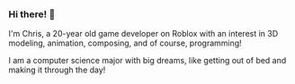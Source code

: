 ### Hi there! 👋
I'm Chris, a 20-year old game developer on Roblox with an interest in 3D modeling, animation, composing, and of course, programming!

I am a computer science major with big dreams, like getting out of bed and making it through the day!

<!--
**Shamplify/Shamplify** is a ✨ _special_ ✨ repository because its `README.md` (this file) appears on your GitHub profile.

Here are some ideas to get you started:

- 🔭 I’m currently working on ...
- 🌱 I’m currently learning ...
- 👯 I’m looking to collaborate on ...
- 🤔 I’m looking for help with ...
- 💬 Ask me about ...
- 📫 How to reach me: ...
- 😄 Pronouns: ...
- ⚡ Fun fact: ...
-->
